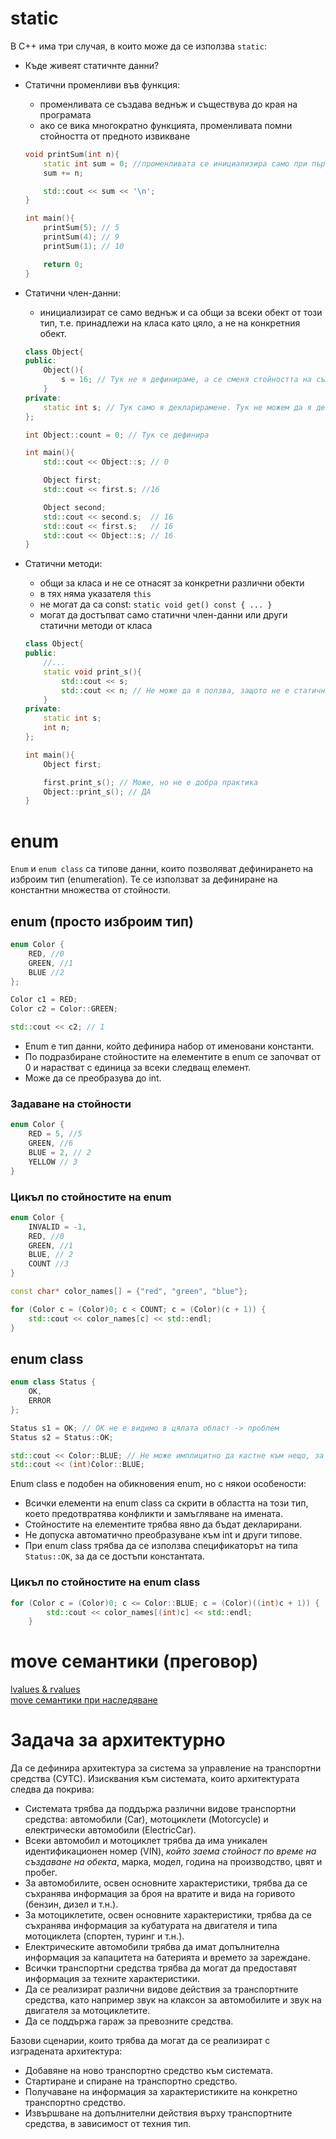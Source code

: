 # static
В C++ има три случая, в които може да се използва `static`:

- Къде живеят статичнте данни?

- Статични променливи във функция:
    - променливата се създава веднъж и съществува до края на програмата
    - ако се вика многократно функцията, променливата помни стойността от предното извикване  
    ```c++
    void printSum(int n){
        static int sum = 0; //променливата се инициализира само при първото извикване на фунцкията
        sum += n;

        std::cout << sum << '\n';
    }

    int main(){
        printSum(5); // 5
        printSum(4); // 9
        printSum(1); // 10

        return 0;
    }
    ```
- Статични член-данни: 
    - инициализират се само веднъж и са общи за всеки обект от този тип, т.е. принадлежи на класа като цяло, а не на конкретния обект. 
    ```c++
    class Object{
    public: 
        Object(){
            s = 16; // Тук не я дефинираме, а се сменя стойността на съществуваща променлива
        }
    private: 
        static int s; // Тук само я декларирамене. Тук не можем да я дефинираме, ако не е константна.
    };

    int Object::count = 0; // Тук се дефинира

    int main(){
        std::cout << Object::s; // 0 

        Object first;
        std::cout << first.s; //16

        Object second;
        std::cout << second.s;  // 16
        std::cout << first.s;   // 16
        std::cout << Object::s; // 16   
    }
    ```

- Статични методи: 
    - общи за класа и не се отнасят за конкретни различни обекти
    - в тях няма указателя `this`
    - не могат да са const: `static void get() const { ... }`
    - могат да достъпват само статични член-данни или други статични методи от класа
    ```c++
    class Object{
    public:
        //...
        static void print_s(){
            std::cout << s;
            std::cout << n; // Не може да я ползва, защото не е статична променлива. 
        }
    private:
        static int s;
        int n;
    };

    int main(){
        Object first;

        first.print_s(); // Може, но не е добра практика
        Object::print_s(); // ДА
    }
    ```

# enum
`Enum` и `enum class` са типове данни, които позволяват дефинирането на изброим тип (enumeration). Те се използват за дефиниране на константни множества от стойности.

## enum (просто изброим тип)
```cpp
enum Color {
    RED, //0
    GREEN, //1
    BLUE //2
};

Color c1 = RED;
Color c2 = Color::GREEN;

std::cout << c2; // 1
```
- Enum е тип данни, който дефинира набор от именовани константи.
- По подразбиране стойностите на елементите в enum се започват от 0 и нарастват с единица за всеки следващ елемент.
- Може да се преобразува до int.

### Задаване на стойности
```cpp
enum Color {
    RED = 5, //5
    GREEN, //6
    BLUE = 2, // 2
    YELLOW // 3
}
```
### Цикъл по стойностите на enum
```cpp
enum Color {
    INVALID = -1,
    RED, //0
    GREEN, //1
    BLUE, // 2
    COUNT //3
}
```
```cpp
const char* color_names[] = {"red", "green", "blue"};

for (Color c = (Color)0; c < COUNT; c = (Color)(c + 1)) {
    std::cout << color_names[c] << std::endl;
}
```

## enum class
```cpp
enum class Status {
    OK,
    ERROR
};

Status s1 = OK; // OK не е видимо в цялата област -> проблем
Status s2 = Status::OK;

std::cout << Color::BLUE; // Не може имплицитно да кастне към нещо, за което има дефиниран operator<<
std::cout << (int)Color::BLUE;
```
Enum class е подобен на обикновения enum, но с някои особености:
- Всички елементи на enum class са скрити в областта на този тип, което предотвратява конфликти и замъгляване на имената.
- Стойностите на елементите трябва явно да бъдат декларирани.
- Не допуска автоматично преобразуване към int и други типове.
- При enum class трябва да се използва спецификаторът на типа `Status::OK`, за да се достъпи константата.

### Цикъл по стойностите на enum class
```cpp
for (Color c = (Color)0; c <= Color::BLUE; c = (Color)((int)c + 1)) {
        std::cout << color_names[(int)c] << std::endl;
    }
```

# move семантики (преговор)
[lvalues & rvalues](https://github.com/nshipochka/fmi-oop-23-24/tree/main/05-more-examples)     
[move семантики при наследяване](https://github.com/nshipochka/fmi-oop-23-24/tree/main/09-inheritance)

# Задача за архитектурно
Да се дефинира архитектура за система за управление на транспортни средства (СУТС). Изисквания към системата, които архитектурата следва да покрива:

- Системата трябва да поддържа различни видове транспортни средства: автомобили (Car), мотоциклети (Motorcycle) и електрически автомобили (ElectricCar).
- Всеки автомобил и мотоциклет трябва да има уникален идентификационен номер (VIN), _който заема стойност по време на създаване на обекта_, марка, модел, година на производство, цвят и пробег.
- За автомобилите, освен основните характеристики, трябва да се съхранява информация за броя на вратите и вида на горивото (бензин, дизел и т.н.).
- За мотоциклетите, освен основните характеристики, трябва да се съхранява информация за кубатурата на двигателя и типа мотоциклета (спортен, туринг и т.н.).
- Електрическите автомобили трябва да имат допълнителна информация за капацитета на батерията и времето за зареждане.
- Всички транспортни средства трябва да могат да предоставят информация за техните характеристики.
- Да се реализират различни видове действия за транспортните средства, като например звук на клаксон за автомобилите и звук на двигателя за мотоциклетите.
- Да се поддържа гараж за превозните средства.

Базови сценарии, които трябва да могат да се реализират с изградената архитектура:

- Добавяне на ново транспортно средство към системата.
- Стартиране и спиране на транспортно средство.
- Получаване на информация за характеристиките на конкретно транспортно средство.
- Извършване на допълнителни действия върху транспортните средства, в зависимост от техния тип.
